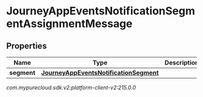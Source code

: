 # JourneyAppEventsNotificationSegmentAssignmentMessage


## Properties

| Name | Type | Description | Notes |
| ------------ | ------------- | ------------- | ------------- |
| **segment** | [**JourneyAppEventsNotificationSegment**](JourneyAppEventsNotificationSegment) |  |  [optional] |




_com.mypurecloud.sdk.v2:platform-client-v2:215.0.0_
